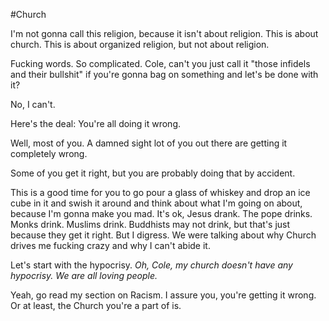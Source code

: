#Church

I'm not gonna call this religion, because it isn't about religion. This is about church. This is about organized religion, but not about religion.

Fucking words. So complicated. Cole, can't you just call it "those infidels and their bullshit" if you're gonna bag on something and let's be done with it?

No, I can't. 

Here's the deal: You're all doing it wrong.

Well, most of you. A damned sight lot of you out there are getting it completely wrong.

Some of you get it right, but you are probably doing that by accident.

This is a good time for you to go pour a glass of whiskey and drop an ice cube in it and swish it around and think about what I'm going on about, because I'm gonna make you mad. It's ok, Jesus drank. The pope drinks. Monks drink. Muslims drink. Buddhists may not drink, but that's just because they get it right. But I digress. We were talking about why Church drives me fucking crazy and why I can't abide it.

Let's start with the hypocrisy. _Oh, Cole, my church doesn't have *any* hypocrisy. We are all loving people._ 

Yeah, go read my section on Racism. I assure you, you're getting it wrong. Or at least, the Church you're a part of is.
